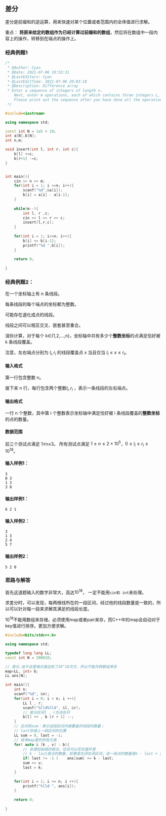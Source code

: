 ## 差分

差分是前缀和的逆运算，用来快速对某个位置或者范围内的全体值进行求解。

重点： **将原来给定的数组作为已经计算过前缀和的数组**，然后将在数组中一段内容上的操作，转移到在端点的操作上。

### 经典例题1

```c++
/*
 * @Author: Cyan
 * @Date: 2021-07-06 19:53:31
 * @LastEditors: Cyan
 * @LastEditTime: 2021-07-06 20:03:18
 * @Description: Difference array
 * Enter a sequence of integers of length n.
    Next, enter m operations, each of which contains three integers L, R, and C, to add c to each number between [L, R] in the sequence.
    Please print out the sequence after you have done all the operations.
 */

#include<iostream>

using namespace std;

const int N = 1e5 + 10;
int a[N],b[N];
int n,m;

void insert(int l, int r, int c){
    b[l] +=c;
    b[r+1] -=c;
}


int main(){
    cin >> n >> m;
    for(int i = 1; i <=n; i++){
        scanf("%d",&a[i]);
        b[i] = a[i] - a[i-1];
    }
        
    while(m--){
        int l, r ,c;
        cin >> l >> r >> c;
        insert(l,r,c);
    }
    
    for(int i = 1; i<=n; i++){
        b[i] += b[i-1];
        printf("%d ",b[i]);
    }
        
    return 0;
    
}
```



### 经典例题2：

在一个坐标轴上有 n 条线段。

每条线段的每个端点的坐标都为整数。

可能存在退化成点的线段。

线段之间可以相互交叉、嵌套甚至重合。

请你计算，对于每个 k∈{1,2,…,n}，坐标轴中共有多少个**整数坐标**的点满足恰好被 k 条线段覆盖。

注意，左右端点分别为 $l_i,r_i$ 的线段覆盖点 x 当且仅当 $l_i ≤ x ≤ r_i。$

#### 输入格式

第一行包含整数 n。

接下来 n 行，每行包含两个整数$l_i,r_i$ ，表示一条线段的左右端点。

#### 输出格式

一行 n 个整数，其中第 i 个整数表示坐标轴中满足恰好被 i 条线段覆盖的**整数坐标**的点的数量。

#### 数据范围

前三个测试点满足 1≤n≤3。
所有测试点满足 $1≤n≤2×10^5$，$0≤l_i≤r_i≤10^{18}$。

#### 输入样例1：

```
3
0 3
1 3
3 8
```

#### 输出样例1：

```
6 2 1
```

#### 输入样例2：

```
3
1 3
2 4
5 7
```

#### 输出样例2：

```
5 2 0
```



### 思路与解答

首先这道题输入的数字非常大，高达$10^{18}$， 一定不能用`cin和 int`来处理。

求差分时，可以发现，每两根线所在的一段区间，经过他的线段数量是一致的，所以可以针对每一段来求解其满足的线段长度。

$10^{18}$不能用数组来存储，必须使用map或者pair来存，而C++中的map会自动对于key值进行排序。更加方便求解。



```c++
#include<bits/stdc++.h>

using namespace std;

typedef long long LL;
const int N = 200010;

// 差分,由于这里端点值达到了10^18次方，所以不能开辟数组来存
map<LL, int> b;
LL ans[N];

int main(){
    int n;
    scanf("%d", &n);
    for(int i = 0; i < n; i ++){
        LL l , r;
        scanf("%lld%lld", &l, &r);
        // 差分区间l , r左闭右开
        b[l] ++ , b [r + 1] --;
    }
    // 区间和sum：表示这段区间内被覆盖的线段的数量；
    // last存储上一段区间的位置
    LL sum = 0, last = -1;
    // 枚举map里的所有元素
    for( auto & [k , v] : b){
        // 处理初始值的做法，往往可以写在循环里
        // k - last是点的数量，如果是左闭右闭区间，这一段点的数量是k - last + 1, 而这里是last的开的，k是闭的
        if( last != -1 )    ans[sum] += k - last;
        sum += v;
        last = k;
    }
    
    for(int i = 1; i <= n; i ++){
        printf("%lld ", ans[i]);
    }
    
    return 0;
    
}
```

